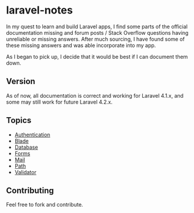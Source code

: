 laravel-notes
=============

In my quest to learn and build Laravel apps, I find some parts of the official documentation missing and forum posts / Stack Overflow questions having unreliable or missing answers. After much sourcing, I have found some of these missing answers and was able incorporate into my app.

As I began to pick up, I decide that it would be best if I can document them down.

## Version

As of now, all documentation is correct and working for Laravel 4.1.x, and some may still work for future Laravel 4.2.x.

## Topics

- [Authentication](Authentication.md)
- [Blade](Blade.md)
- [Database](Database.md)
- [Forms](Forms.md)
- [Mail](Mail.md)
- [Path](Path.md)
- [Validator](Validator.md)

## Contributing

Feel free to fork and contribute.
